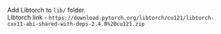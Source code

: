Add Libtorch to `lib/` folder.   
Libtorch link - `https://download.pytorch.org/libtorch/cu121/libtorch-cxx11-abi-shared-with-deps-2.4.0%2Bcu121.zip`